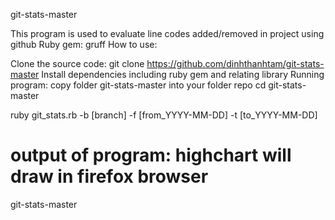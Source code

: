 git-stats-master

This program is used to evaluate line codes added/removed in project using github Ruby gem: gruff How to use:

Clone the source code: git clone https://github.com/dinhthanhtam/git-stats-master
Install dependencies including ruby gem and relating library
Running program:
copy folder git-stats-master into your folder repo
cd git-stats-master

ruby git_stats.rb -b [branch] -f [from_YYYY-MM-DD] -t [to_YYYY-MM-DD]

output of program: highchart will draw in firefox browser
================

git-stats-master
